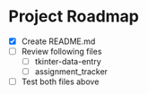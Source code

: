 # Project Roadmap
- [X] Create README.md
- [ ] Review following files
  - [ ]   tkinter-data-entry
  - [ ]   assignment_tracker
- [ ] Test both files above
